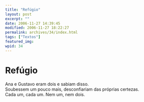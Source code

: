 ```yaml
---
title: "Refúgio"
layout: post
excerpt: ""
date: 2006-11-27 14:39:45
modified: 2006-11-27 18:22:27
permalink: archives/34/index.html
tags: ["Textos"]
featured_img: 
wpid: 34
---
```


# Refúgio

Ana e Gustavo eram dois e sabiam disso.  
Soubessem um pouco mais, desconfiariam das próprias certezas.  
Cada um, cada um. Nem um, nem dois.